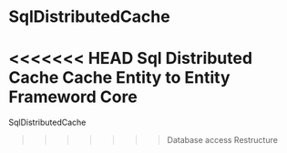 # SqlDistributedCache
<<<<<<< HEAD
Sql Distributed Cache
Cache Entity to Entity Frameword Core
=======
SqlDistributedCache
>>>>>>> Database access Restructure
